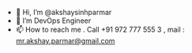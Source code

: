 - 👋 Hi, I’m @akshaysinhparmar
- 👀 I’m DevOps Engineer
- 📫 How to reach me . Call +91 972 777 555 3 , mail : mr.akshay.parmar@gmail.com

<!---
akshaysinhparmar/akshaysinhparmar is a ✨ special ✨ repository because its `README.md` (this file) appears on your GitHub profile.
You can click the Preview link to take a look at your changes.
--->
